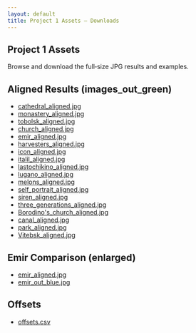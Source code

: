 ```yaml
---
layout: default
title: Project 1 Assets — Downloads
---
```


<section class="hero">
  <h1>Project 1 Assets</h1>
  <p class="muted">Browse and download the full‑size JPG results and examples.</p>
</section>

<h2>Aligned Results (images_out_green)</h2>
<ul>
  <li><a href="./images_out_green/cathedral_aligned.jpg">cathedral_aligned.jpg</a></li>
  <li><a href="./images_out_green/monastery_aligned.jpg">monastery_aligned.jpg</a></li>
  <li><a href="./images_out_green/tobolsk_aligned.jpg">tobolsk_aligned.jpg</a></li>
  <li><a href="./images_out_green/church_aligned.jpg">church_aligned.jpg</a></li>
  <li><a href="./images_out_green/emir_aligned.jpg">emir_aligned.jpg</a></li>
  <li><a href="./images_out_green/harvesters_aligned.jpg">harvesters_aligned.jpg</a></li>
  <li><a href="./images_out_green/icon_aligned.jpg">icon_aligned.jpg</a></li>
  <li><a href="./images_out_green/italil_aligned.jpg">italil_aligned.jpg</a></li>
  <li><a href="./images_out_green/lastochikino_aligned.jpg">lastochikino_aligned.jpg</a></li>
  <li><a href="./images_out_green/lugano_aligned.jpg">lugano_aligned.jpg</a></li>
  <li><a href="./images_out_green/melons_aligned.jpg">melons_aligned.jpg</a></li>
  <li><a href="./images_out_green/self_portrait_aligned.jpg">self_portrait_aligned.jpg</a></li>
  <li><a href="./images_out_green/siren_aligned.jpg">siren_aligned.jpg</a></li>
  <li><a href="./images_out_green/three_generations_aligned.jpg">three_generations_aligned.jpg</a></li>
  <li><a href="./images_out_green/Borodino's_church_aligned.jpg">Borodino's_church_aligned.jpg</a></li>
  <li><a href="./images_out_green/canal_aligned.jpg">canal_aligned.jpg</a></li>
  <li><a href="./images_out_green/park_aligned.jpg">park_aligned.jpg</a></li>
  <li><a href="./images_out_green/Vitebsk_aligned.jpg">Vitebsk_aligned.jpg</a></li>
  
</ul>

<h2>Emir Comparison (enlarged)</h2>
<ul>
  <li><a href="./emir/emir_aligned.jpg">emir_aligned.jpg</a></li>
  <li><a href="./emir/emir_out_blue.jpg">emir_out_blue.jpg</a></li>
</ul>

<h2>Offsets</h2>
<ul>
  <li><a href="./offsets.csv">offsets.csv</a></li>
</ul>
